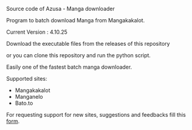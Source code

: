 Source code of Azusa - Manga downloader

Program to batch download Manga from Mangakakalot. 

Current Version : 4.10.25

Download the executable files from the releases of this repository

or you can clone this repository and run the python script.

Easily one of the fastest batch manga downloader.

Supported sites:

* Mangakakalot
* Manganelo
* Bato.to


For requesting support for new sites, suggestions and feedbacks fill this [form](https://forms.gle/W6igzbXRw9yV7onc6 "Google Form").


